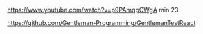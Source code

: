 https://www.youtube.com/watch?v=p9PAmqpCWgA
min 23

https://github.com/Gentleman-Programming/GentlemanTestReact

